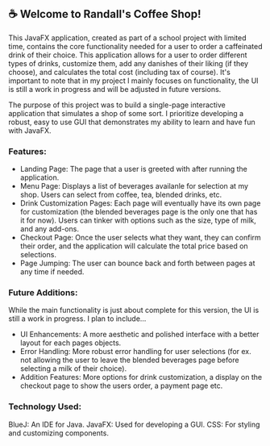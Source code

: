 ## ☕ Welcome to Randall's Coffee Shop!

This JavaFX application, created as part of a school project with limited time, contains the core functionality needed for a user to order a caffeinated drink of their choice. This application allows for a user to order different types of drinks,
customize them, add any danishes of their liking (if they choose), and calculates the total cost (including tax of course). It's important to note that in my project I mainly focuses on functionality, the UI 
is still a work in progress and will be adjusted in future versions.

The purpose of this project was to build a single-page interactive application that simulates a shop of some sort. I prioritize developing a robust, easy to use GUI that demonstrates my ability to learn and have fun with JavaFX.

### Features:

- Landing Page: The page that a user is greeted with after running the application.
- Menu Page: Displays a list of beverages availanle for selection at my shop. Users can select from coffee, tea, blended drinks, etc.
- Drink Customization Pages: Each page will eventually have its own page for customization (the blended beverages page is the only one that has it for now). Users can tinker with options such as the size, type of milk, and any add-ons.
- Checkout Page: Once the user selects what they want, they can confirm their order, and the application will calculate the total price based on selections.
- Page Jumping: The user can bounce back and forth between pages at any time if needed.

 ### Future Additions:

 While the main functionality is just about complete for this version, the UI is still a work in progress. I plan to include...
 - UI Enhancements: A more aesthetic and polished interface with a better layout for each pages objects.
 - Error Handling: More robust error handling for user selections (for ex. not allowing the user to leave the blended beverages page before selecting a milk of their choice).
 - Addition Features: More options for drink customization, a display on the checkout page to show the users order, a payment page etc.

### Technology Used:

BlueJ: An IDE for Java.
JavaFX: Used for developing a GUI.
CSS: For styling and customizing components.


